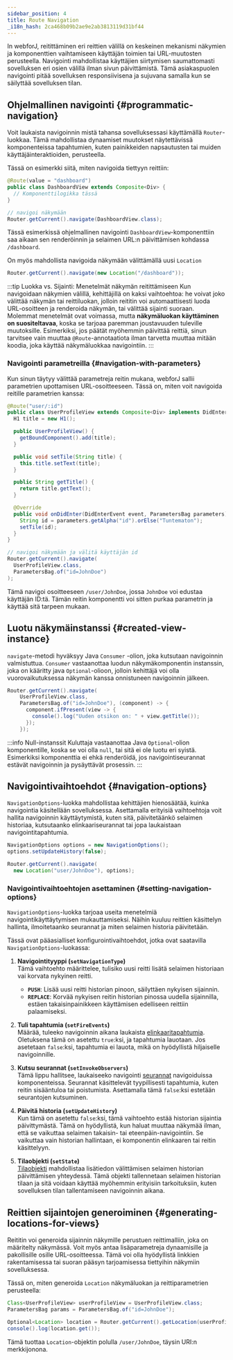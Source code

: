 ```yaml
---
sidebar_position: 4
title: Route Navigation
_i18n_hash: 2ca468b09b2ae9e2ab3813119d31bf44
---
```

In webforJ, reitittäminen eri reittien välillä on keskeinen mekanismi näkymien ja komponenttien vaihtamiseen käyttäjän toimien tai URL-muutosten perusteella. Navigointi mahdollistaa käyttäjien siirtymisen saumattomasti sovelluksen eri osien välillä ilman sivun päivittämistä. Tämä asiakaspuolen navigointi pitää sovelluksen responsiivisena ja sujuvana samalla kun se säilyttää sovelluksen tilan.

## Ohjelmallinen navigointi {#programmatic-navigation}

Voit laukaista navigoinnin mistä tahansa sovelluksessasi käyttämällä `Router`-luokkaa. Tämä mahdollistaa dynaamiset muutokset näytettävissä komponenteissa tapahtumien, kuten painikkeiden napsautusten tai muiden käyttäjäinteraktioiden, perusteella.

Tässä on esimerkki siitä, miten navigoida tiettyyn reittiin:

```java
@Route(value = "dashboard")
public class DashboardView extends Composite<Div> {
  // Komponenttilogikka tässä
}
```

```java
// navigoi näkymään
Router.getCurrent().navigate(DashboardView.class);
```

Tässä esimerkissä ohjelmallinen navigointi `DashboardView`-komponenttiin saa aikaan sen renderöinnin ja selaimen URL:n päivittämisen kohdassa `/dashboard`.

On myös mahdollista navigoida näkymään välittämällä uusi `Location`

```java
Router.getCurrent().navigate(new Location("/dashboard"));
```

:::tip Luokka vs. Sijainti: Menetelmät näkymän reitittämiseen
Kun navigoidaan näkymien välillä, kehittäjillä on kaksi vaihtoehtoa: he voivat joko välittää näkymän tai reittiluokan, jolloin reititin voi automaattisesti luoda URL-osoitteen ja renderoida näkymän, tai välittää sijainti suoraan. Molemmat menetelmät ovat voimassa, mutta **näkymäluokan käyttäminen on suositeltavaa**, koska se tarjoaa paremman joustavuuden tuleville muutoksille. Esimerkiksi, jos päätät myöhemmin päivittää reittiä, sinun tarvitsee vain muuttaa `@Route`-annotaatiota ilman tarvetta muuttaa mitään koodia, joka käyttää näkymäluokkaa navigointiin.
:::

### Navigointi parametreilla {#navigation-with-parameters}

Kun sinun täytyy välittää parametreja reitin mukana, webforJ sallii parametrien upottamisen URL-osoitteeseen. Tässä on, miten voit navigoida reitille parametrien kanssa:

```java
@Route("user/:id")
public class UserProfileView extends Composite<Div> implements DidEnterObserver {
  H1 title = new H1();

  public UserProfileView() {
    getBoundComponent().add(title);
  }

  public void setTile(String title) {
    this.title.setText(title);
  }

  public String getTitle() {
    return title.getText();
  }

  @Override
  public void onDidEnter(DidEnterEvent event, ParametersBag parameters) {
    String id = parameters.getAlpha("id").orElse("Tuntematon");
    setTile(id);
  }
}
```

```java
// navigoi näkymään ja välitä käyttäjän id
Router.getCurrent().navigate(
  UserProfileView.class,
  ParametersBag.of("id=JohnDoe")
);
```

Tämä navigoi osoitteeseen `/user/JohnDoe`, jossa `JohnDoe` voi edustaa käyttäjän ID:tä. Tämän reitin komponentti voi sitten purkaa parametrin ja käyttää sitä tarpeen mukaan.

## Luotu näkymäinstanssi {#created-view-instance}

`navigate`-metodi hyväksyy Java `Consumer` -olion, joka kutsutaan navigoinnin valmistuttua. `Consumer` vastaanottaa luodun näkymäkomponentin instanssin, joka on kääritty java `Optional`-olioon, jolloin kehittäjä voi olla vuorovaikutuksessa näkymän kanssa onnistuneen navigoinnin jälkeen.

```java
Router.getCurrent().navigate(
    UserProfileView.class,
    ParametersBag.of("id=JohnDoe"), (component) -> {
      component.ifPresent(view -> {
        console().log("Uuden otsikon on: " + view.getTitle());
      });
    });
```

:::info Null-instanssit
Kuluttaja vastaanottaa Java `Optional`-olion komponentille, koska se voi olla `null`, tai sitä ei ole luotu eri syistä. Esimerkiksi komponenttia ei ehkä renderöidä, jos navigointiseurannat estävät navigoinnin ja pysäyttävät prosessin.
:::

## Navigointivaihtoehdot {#navigation-options}

`NavigationOptions`-luokka mahdollistaa kehittäjien hienosäätää, kuinka navigointia käsitellään sovelluksessa. Asettamalla erityisiä vaihtoehtoja voit hallita navigoinnin käyttäytymistä, kuten sitä, päivitetäänkö selaimen historiaa, kutsutaanko elinkaariseurannat tai jopa laukaistaan navigointitapahtumia.

```java
NavigationOptions options = new NavigationOptions();
options.setUpdateHistory(false);

Router.getCurrent().navigate(
  new Location("user/JohnDoe"), options);
```

### Navigointivaihtoehtojen asettaminen {#setting-navigation-options}

`NavigationOptions`-luokka tarjoaa useita menetelmiä navigointikäyttäytymisen mukauttamiseksi. Näihin kuuluu reittien käsittelyn hallinta, ilmoitetaanko seurannat ja miten selaimen historia päivitetään.

Tässä ovat pääasialliset konfigurointivaihtoehdot, jotka ovat saatavilla `NavigationOptions`-luokassa:

1. **Navigointityyppi (`setNavigationType`)**  
   Tämä vaihtoehto määrittelee, tulisiko uusi reitti lisätä selaimen historiaan vai korvata nykyinen reitti.

   - **`PUSH`**: Lisää uusi reitti historian pinoon, säilyttäen nykyisen sijainnin.
   - **`REPLACE`**: Korvää nykyisen reitin historian pinossa uudella sijainnilla, estäen takaisinpainikkeen käyttämisen edelliseen reittiin palaamiseksi.

2. **Tuli tapahtumia (`setFireEvents`)**  
   Määrää, tuleeko navigoinnin aikana laukaista [elinkaaritapahtumia](./navigation-lifecycle/navigation-events). Oletuksena tämä on asetettu `true`:ksi, ja tapahtumia lauotaan. Jos asetetaan `false`:ksi, tapahtumia ei lauota, mikä on hyödyllistä hiljaiselle navigoinnille.

3. **Kutsu seurannat (`setInvokeObservers`)**  
   Tämä lippu hallitsee, laukaiseeko navigointi [seurannat](./navigation-lifecycle/observers) navigoiduissa komponenteissa. Seurannat käsittelevät tyypillisesti tapahtumia, kuten reitin sisääntuloa tai poistumista. Asettamalla tämä `false`:ksi estetään seurantojen kutsuminen.

4. **Päivitä historia (`setUpdateHistory`)**  
   Kun tämä on asetettu `false`:ksi, tämä vaihtoehto estää historian sijaintia päivittymästä. Tämä on hyödyllistä, kun haluat muuttaa näkymää ilman, että se vaikuttaa selaimen takaisin- tai eteenpäin-navigointiin. Se vaikuttaa vain historian hallintaan, ei komponentin elinkaaren tai reitin käsittelyyn.

5. **Tilaobjekti (`setState`)**  
   [Tilaobjekti](./state-management#saving-and-restoring-state-in-browser-history) mahdollistaa lisätiedon välittämisen selaimen historian päivittämisen yhteydessä. Tämä objekti tallennetaan selaimen historian tilaan ja sitä voidaan käyttää myöhemmin erityisiin tarkoituksiin, kuten sovelluksen tilan tallentamiseen navigoinnin aikana.

## Reittien sijaintojen generoiminen {#generating-locations-for-views}

Reititin voi generoida sijainnin näkymille perustuen reittimalliin, joka on määritelty näkymässä. Voit myös antaa lisäparametreja dynaamisille ja pakollisille osille URL-osoitteessa. Tämä voi olla hyödyllistä linkkien rakentamisessa tai suoran pääsyn tarjoamisessa tiettyihin näkymiin sovelluksessa.

Tässä on, miten generoida `Location` näkymäluokan ja reittiparametrien perusteella:

```java
Class<UserProfileView> userProfileView = UserProfileView.class;
ParametersBag params = ParametersBag.of("id=JohnDoe");

Optional<Location> location = Router.getCurrent().getLocation(userProfileView, params);
console().log(location.get());
```

Tämä tuottaa `Location`-objektin polulla `/user/JohnDoe`, täysin URI:n merkkijonona.
